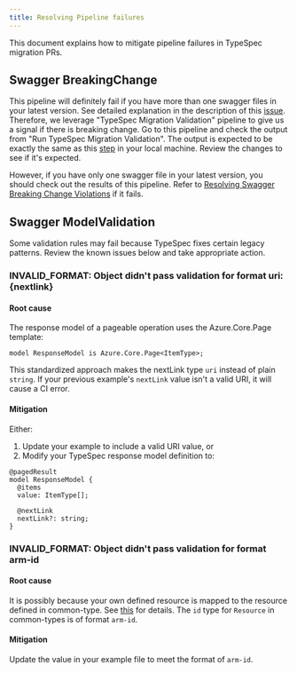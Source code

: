 ```yaml
---
title: Resolving Pipeline failures
---
```


This document explains how to mitigate pipeline failures in TypeSpec migration PRs.

## Swagger BreakingChange

This pipeline will definitely fail if you have more than one swagger files in your latest version. See detailed explanation in the description of this [issue](https://github.com/Azure/typespec-azure/issues/2194#issue-2844564216). Therefore, we leverage "TypeSpec Migration Validation" pipeline to give us a signal if there is breaking change. Go to this pipeline and check the output from "Run TypeSpec Migration Validation". The output is expected to be exactly the same as this [step](../01-get-started.md#review-and-adjust-the-typespec) in your local machine. Review the changes to see if it's expected.

However, if you have only one swagger file in your latest version, you should check out the results of this pipeline. Refer to [Resolving Swagger Breaking Change Violations](./faq/breakingchange.md) if it fails.

## Swagger ModelValidation

Some validation rules may fail because TypeSpec fixes certain legacy patterns. Review the known issues below and take appropriate action.

### INVALID_FORMAT: Object didn't pass validation for format uri: {nextlink}

#### Root cause

The response model of a pageable operation uses the Azure.Core.Page template:

```typespec
model ResponseModel is Azure.Core.Page<ItemType>;
```

This standardized approach makes the nextLink type `uri` instead of plain `string`. If your previous example's `nextLink` value isn't a valid URI, it will cause a CI error.

#### Mitigation

Either:

1. Update your example to include a valid URI value, or
2. Modify your TypeSpec response model definition to:

```typespec
@pagedResult
model ResponseModel {
  @items
  value: ItemType[];

  @nextLink
  nextLink?: string;
}
```

### INVALID_FORMAT: Object didn't pass validation for format arm-id

#### Root cause

It is possibly because your own defined resource is mapped to the resource defined in common-type. See [this](./breakingchange.md#using-resources-from-common-types) for details. The `id` type for `Resource` in common-types is of format `arm-id`.

#### Mitigation

Update the value in your example file to meet the format of `arm-id`. 
